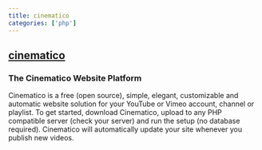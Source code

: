 ```yaml
---
title: cinematico
categories: ['php']
---
```

## [cinematico](https://github.com/Cinematico/cinematico)

### The Cinematico Website Platform

Cinematico is a free (open source), simple, elegant, customizable and automatic website solution for your YouTube or Vimeo account, channel or playlist. To get started, download Cinematico, upload to any PHP compatible server (check your server) and run the setup (no database required). Cinematico will automatically update your site whenever you publish new videos.

